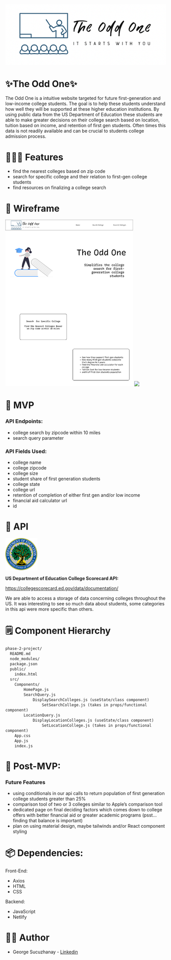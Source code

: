 ![](src/assets/logo.png)

# ✨The Odd One✨

The Odd One is a intuitive website targeted for future first-generation and low-income college students. The goal is to help these students understand how well they will be supported at these higher education institutions. By using public data from the US Department of Education these students are able to make greater decisions on their college search based on location, tuition based on income, and retention of first gen students. Often times this data is not readily available and can be crucial to students college admission process.


# 👩🏽‍🚀 Features
* find the nearest colleges based on zip code
* search for specific college and their relation to first-gen college students
* find resources on finalizing a college search

# 🎨 Wireframe
<div>
<img src="src/assets/homepage.svg" width= 400px>
<img src="src/assets/displayList.svg" width= 400px>
</div>

# 🚀 MVP

### API Endpoints:
* college search by zipcode within 10 miles
* search query parameter
### API Fields Used:

* college name
* college zipcode
* college size
* student share of first generation students
* college state
* college url
* retention of completion of either first gen and/or low income
* financial aid calculator url
* id

# 🔨 API

<div>
<img src="src/assets/doelogo.png" width=100px>
</div>

**US Department of Education College Scorecard API:**

https://collegescorecard.ed.gov/data/documentation/

We are able to access a storage of data concerning colleges throughout the US. It was interesting to see so much data about students, some categories in this api were more specific than others.


# 🗒️ Component Hierarchy


```
phase-2-project/
  README.md
  node_modules/
  package.json
  public/
    index.html
  src/
    Components/
        HomePage.js
        SearchQuery.js
            DisplaySearchColleges.js (useState/class component)
                SetSearchCollege.js (takes in props/functional component)
        LocationQuery.js
            DisplayLocationColleges.js (useState/class component)
                SetLocationCollege.js (takes in props/functional component)
    App.css
    App.js
    index.js

```

# 🥳 Post-MVP:

### Future Features
- using conditionals in our api calls to return population of first generation college students greater than 25%
- comparison tool of two or 3 colleges similar to Apple’s comparison tool
- dedicated page on final deciding factors which comes down to college offers with better financial aid or greater academic programs (psst…finding that balance is important)
- plan on using material design, maybe tailwinds and/or React component styling

# 📦 Dependencies:

Front-End:

- Axios
- HTML
- CSS

Backend:

- JavaScript
- Netlify

# 👨‍💻 Author

- George Sucuzhanay - [Linkedin](https://www.linkedin.com/in/georgesucuzhanay/)